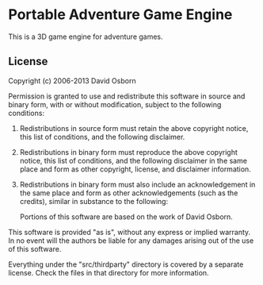 Portable Adventure Game Engine
==============================

This is a 3D game engine for adventure games.


License
-------

Copyright (c) 2006-2013 David Osborn

Permission is granted to use and redistribute this software in source and binary
form, with or without modification, subject to the following conditions:

1. Redistributions in source form must retain the above copyright notice, this
   list of conditions, and the following disclaimer.

2. Redistributions in binary form must reproduce the above copyright notice,
   this list of conditions, and the following disclaimer in the same place and
   form as other copyright, license, and disclaimer information.

3. Redistributions in binary form must also include an acknowledgement in the
   same place and form as other acknowledgements (such as the credits), similar
   in substance to the following:

      Portions of this software are based on the work of David Osborn.

This software is provided "as is", without any express or implied warranty. In
no event will the authors be liable for any damages arising out of the use of
this software.

Everything under the "src/thirdparty" directory is covered by a separate
license.  Check the files in that directory for more information.
